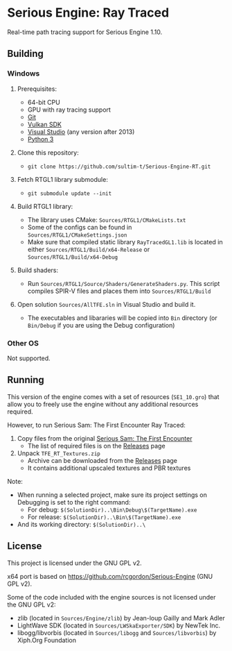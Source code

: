 # Serious Engine: Ray Traced

Real-time path tracing support for Serious Engine 1.10.

## Building

### Windows

1) Prerequisites:
    * 64-bit CPU
    * GPU with ray tracing support
    * [Git](https://github.com/git-for-windows/git/releases)
    * [Vulkan SDK](https://vulkan.lunarg.com/)
    * [Visual Studio](https://www.visualstudio.com/post-download-vs?sku=community) (any version after 2013)
    * [Python 3](https://www.python.org/downloads/)

1) Clone this repository:
    * `git clone https://github.com/sultim-t/Serious-Engine-RT.git`

1) Fetch RTGL1 library submodule:
    * `git submodule update --init`

1) Build RTGL1 library:
    * The library uses CMake: `Sources/RTGL1/CMakeLists.txt`
    * Some of the configs can be found in `Sources/RTGL1/CMakeSettings.json`
    * Make sure that compiled static library `RayTracedGL1.lib` is located in either `Sources/RTGL1/Build/x64-Release` or `Sources/RTGL1/Build/x64-Debug`

1) Build shaders:
    * Run `Sources/RTGL1/Source/Shaders/GenerateShaders.py`. This script compiles SPIR-V files and places them into `Sources/RTGL1/Build`

1) Open solution `Sources/AllTFE.sln` in Visual Studio and build it. 
    * The executables and libararies will be copied into `Bin` directory (or `Bin/Debug` if you are using the Debug configuration)

### Other OS

Not supported.

## Running

This version of the engine comes with a set of resources (`SE1_10.gro`) that allow you to freely use the engine without any additional resources required. 

However, to run Serious Sam: The First Encounter Ray Traced:
1) Copy files from the original [Serious Sam: The First Encounter](https://store.steampowered.com/app/41050/Serious_Sam_Classic_The_First_Encounter/)     
    * The list of required files is on the [Releases](https://github.com/sultim-t/Serious-Engine-RT/releases) page
2) Unpack `TFE_RT_Textures.zip`
    * Archive can be downloaded from the [Releases](https://github.com/sultim-t/Serious-Engine-RT/releases) page
    * It contains additional upscaled textures and PBR textures

Note:
* When running a selected project, make sure its project settings on Debugging is set to the right command:
    * For debug: `$(SolutionDir)..\Bin\Debug\$(TargetName).exe`
    * For release: `$(SolutionDir)..\Bin\$(TargetName).exe` 
* And its working directory: `$(SolutionDir)..\`

## License

This project is licensed under the GNU GPL v2.

x64 port is based on https://github.com/rcgordon/Serious-Engine (GNU GPL v2).

Some of the code included with the engine sources is not licensed under the GNU GPL v2:

* zlib (located in `Sources/Engine/zlib`) by Jean-loup Gailly and Mark Adler
* LightWave SDK (located in `Sources/LWSkaExporter/SDK`) by NewTek Inc.
* libogg/libvorbis (located in `Sources/libogg` and `Sources/libvorbis`) by Xiph.Org Foundation
